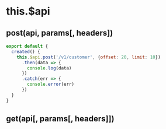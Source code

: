 # this.$api

## post(api, params[, headers])

```javascript
export default {
  created() {
    this.$api.post('/v1/customer', {offset: 20, limit: 10})
      .then(data => {
        console.log(data)
      })
      .catch(err => {
        console.error(err)
      })
  }
}
```

## get(api[, params[, headers]])
